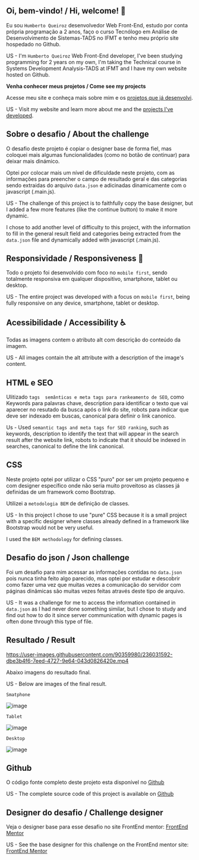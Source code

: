 
## Oi, bem-vindo! / Hi, welcome! 👋

Eu sou `Humberto Queiroz` desenvolvedor Web Front-End, estudo por conta própria programação a 2 anos, faço o curso Tecnólogo em Análise de Desenvolvimento de Sistemas-TADS no IFMT e tenho meu próprio site hospedado no Github.

US - I'm `Humberto Queiroz` Web Front-End developer, I've been studying programming for 2 years on my own, I'm taking the Technical course in Systems Development Analysis-TADS at IFMT and I have my own website hosted on Github.

**Venha conhecer meus projetos / Come see my projects** 

Acesse meu site e conheça mais sobre mim e os [projetos que já desenvolvi](https://humbertoqueiroz.github.io/).

US - Visit my website and learn more about me and the [projects I've developed](https://humbertoqueiroz.github.io/).

## Sobre o desafio / About the challenge

O desafio deste projeto é copiar o designer base de forma fiel, mas coloquei mais algumas funcionalidades (como no botão de continuar) para deixar mais dinámico.

Optei por colocar mais um nível de dificuldade neste projeto, com as informações para preencher o campo de resultado geral e das categorias sendo extraidas do arquivo `data.json` e adicinadas dinamicamente com o javascript (.main.js).

US - The challenge of this project is to faithfully copy the base designer, but I added a few more features (like the continue button) to make it more dynamic.

I chose to add another level of difficulty to this project, with the information to fill in the general result field and categories being extracted from the `data.json` file and dynamically added with javascript (.main.js).

## Responsividade / Responsiveness 📲

Todo o projeto foi desenvolvido com foco no `mobile first`, sendo totalmente responsiva em qualquer dispositivo, smartphone, tablet ou desktop. 

US - The entire project was developed with a focus on `mobile first`, being fully responsive on any device, smartphone, tablet or desktop.

## Acessibilidade / Accessibility ♿

Todas as imagens contem o atributo alt com descrição do conteúdo da imagem.

US - All images contain the alt attribute with a description of the image's content.

## HTML e SEO

Ulitizado `tags  semânticas e meta tags para rankeamento de SEO`, como Keywords para palavras chave, description para identificar o texto que vai aparecer no resutado da busca após o link do site, robots para indicar que deve ser indexado em buscas, canonical para definir o link canonico. 

Us - Used `semantic tags and meta tags for SEO ranking`, such as keywords, description to identify the text that will appear in the search result after the website link, robots to indicate that it should be indexed in searches, canonical to define the link canonical.

## CSS

Neste projeto optei por utilizar o CSS "puro" por ser um projeto pequeno e com designer específico onde não seria muito proveitoso as classes já definidas de um framework como Bootstrap.

Utilizei a `metodologia BEM` de definição de classes. 

US - In this project I chose to use "pure" CSS because it is a small project with a specific designer where classes already defined in a framework like Bootstrap would not be very useful.

I used the `BEM methodology` for defining classes.

## Desafio do json / Json challenge

Foi um desafio para mim acessar as informações contidas no `data.json` pois nunca tinha feito algo parecido, mas optei por estudar e descobrir como fazer uma vez que muitas vezes a comunicação do servidor com páginas dinâmicas são muitas vezes feitas através deste tipo de arquivo.

US - It was a challenge for me to access the information contained in `data.json` as I had never done something similar, but I chose to study and find out how to do it since server communication with dynamic pages is often done through this type of file.

## Resultado / Result


https://user-images.githubusercontent.com/90359980/236031592-dbe3b4f6-7eed-4727-9e64-043d0826420e.mp4





Abaixo imagens do resultado final.

US - Below are images of the final result.

`Smatphone`

![image](https://user-images.githubusercontent.com/90359980/236027923-3bbe269e-e75a-4682-8220-c94895363b65.png)

`Tablet`

![image](https://user-images.githubusercontent.com/90359980/236028112-69b558f5-27fd-4af6-a2ab-40015902d50f.png)


`Desktop`

![image](https://user-images.githubusercontent.com/90359980/236027231-91568567-b993-475b-857b-ae2db3f465a0.png)


## Github

O código fonte completo deste projeto esta disponível no [Github](https://github.com/HumbertoQueiroz/Sumario-FrontEndoMentor#responsividade--responsiveness-)

US - The complete source code of this project is available on [Github](https://github.com/HumbertoQueiroz/Sumario-FrontEndoMentor#responsividade--responsiveness-)


## Designer do desafio / Challenge designer

Veja o designer base para esse desafio no site FrontEnd mentor: [FrontEnd Mentor](https://www.frontendmentor.io/challenges/results-summary-component-CE_K6s0maV)

US - See the base designer for this challenge on the FrontEnd mentor site: [FrontEnd Mentor](https://www.frontendmentor.io/challenges/results-summary-component-CE_K6s0maV)

